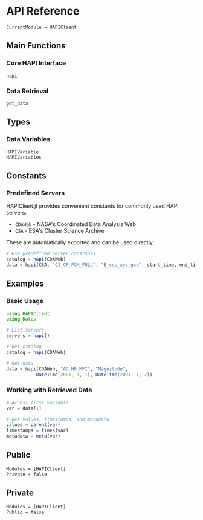 # API Reference

```@meta
CurrentModule = HAPIClient
```

## Main Functions

### Core HAPI Interface

```@docs; canonical=false
hapi
```

### Data Retrieval

```@docs; canonical=false
get_data
```

## Types

### Data Variables

```@docs; canonical=false
HAPIVariable
HAPIVariables
```

## Constants

### Predefined Servers

HAPIClient.jl provides convenient constants for commonly used HAPI servers:

- `CDAWeb` - NASA's Coordinated Data Analysis Web
- `CSA` - ESA's Cluster Science Archive

These are automatically exported and can be used directly:

```julia
# Use predefined server constants
catalog = hapi(CDAWeb)
data = hapi(CSA, "C1_CP_FGM_FULL", "B_vec_xyz_gse", start_time, end_time)
```

## Examples

### Basic Usage

```julia
using HAPIClient
using Dates

# List servers
servers = hapi()

# Get catalog
catalog = hapi(CDAWeb)

# Get data
data = hapi(CDAWeb, "AC_H0_MFI", "Magnitude", 
           DateTime(2001, 1, 1), DateTime(2001, 1, 2))
```

### Working with Retrieved Data

```julia
# Access first variable
var = data[1]

# Get values, timestamps, and metadata
values = parent(var)
timestamps = times(var)
metadata = meta(var)
```


## Public

```@autodocs
Modules = [HAPIClient]
Private = false
```

## Private

```@autodocs
Modules = [HAPIClient]
Public = false
```
